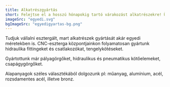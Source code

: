 ```yaml
---
title: Alkatrészgyártás
short: Felejtse el a hosszú hónapokig tartó várakozást alkatrészekre! Üzemünkben kis és nagy sorozatban is gyártunk egyedi alkatrészeket, beleértve a golyós orsók végmegmunkálását is.
imageSrc: "egyedi.svg"
bgImageSrc: "egyedigyartas-bg.png"
---
```


Tudjuk vállalni esztergált, mart alkatrészek gyártását akár egyedi méretekben is. CNC-eszterga központjainkon folyamatosan gyártunk hidraulika fittingeket és csatlakozókat, tengelykötéseket.

Gyártottunk már pályagörgőket, hidraulikus és pneumatikus kötőelemeket, csapágygörgőket.

Alapanyagok széles választékából dolgozunk pl: műanyag, alumínium, acél, rozsdamentes acél, illetve bronz.
